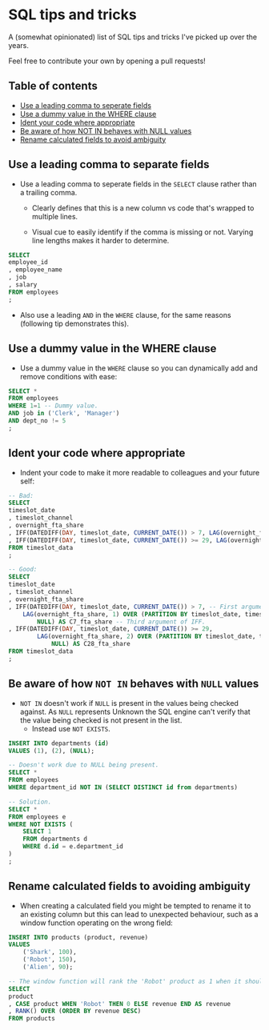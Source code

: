 # SQL tips and tricks

A (somewhat opinionated) list of SQL tips and tricks I've picked up over the years.

Feel free to contribute your own by opening a pull requests!

## Table of contents

- [Use a leading comma to seperate fields](#use-a-leading-comma-to-separate-fields)
- [Use a dummy value in the WHERE clause](#use-a-dummy-value-in-the-where-clause)
- [Ident your code where appropriate](#ident-your-code-where-appropriate)
- [Be aware of how NOT IN behaves with NULL values](#be-aware-of-how-not-in-behaves-with-null-values)
- [Rename calculated fields to avoid ambiguity](#rename-calculated-fields-to-avoiding-ambiguity)

## Use a leading comma to separate fields

- Use a leading comma to seperate fields in the `SELECT` clause rather than a trailing comma.

    - Clearly defines that this is a new column vs code that's wrapped to multiple lines.
    
    - Visual cue to easily identify if the comma is missing or not. Varying line lengths makes it harder to determine.
 
```SQL
SELECT
employee_id
, employee_name
, job
, salary
FROM employees
;
```

- Also use a leading `AND` in the `WHERE` clause, for the same reasons (following tip demonstrates this). 

## **Use a dummy value in the WHERE clause**
- Use a dummy value in the `WHERE` clause so you can dynamically add and remove conditions with ease:
```SQL
SELECT *
FROM employees
WHERE 1=1 -- Dummy value.
AND job in ('Clerk', 'Manager')
AND dept_no != 5
;
```

## Ident your code where appropriate
- Indent your code to make it more readable to colleagues and your future self:
``` SQL
-- Bad:
SELECT 
timeslot_date
, timeslot_channel 
, overnight_fta_share
, IFF(DATEDIFF(DAY, timeslot_date, CURRENT_DATE()) > 7, LAG(overnight_fta_share, 1) OVER (PARTITION BY timeslot_date, timeslot_channel ORDER BY timeslot_activity), NULL) AS C7_fta_share
, IFF(DATEDIFF(DAY, timeslot_date, CURRENT_DATE()) >= 29, LAG(overnight_fta_share, 2) OVER (PARTITION BY timeslot_date, timeslot_channel ORDER BY timeslot_activity), NULL) AS C28_fta_share
FROM timeslot_data
;

-- Good:
SELECT 
timeslot_date
, timeslot_channel 
, overnight_fta_share
, IFF(DATEDIFF(DAY, timeslot_date, CURRENT_DATE()) > 7, -- First argument of IFF.
	LAG(overnight_fta_share, 1) OVER (PARTITION BY timeslot_date, timeslot_channel ORDER BY timeslot_activity), -- Second argument of IFF.
		NULL) AS C7_fta_share -- Third argument of IFF.
, IFF(DATEDIFF(DAY, timeslot_date, CURRENT_DATE()) >= 29, 
		LAG(overnight_fta_share, 2) OVER (PARTITION BY timeslot_date, timeslot_channel ORDER BY timeslot_activity), 
			NULL) AS C28_fta_share
FROM timeslot_data
;
```

## Be aware of how `NOT IN` behaves with `NULL` values

- `NOT IN` doesn't work if `NULL` is present in the values being checked against. As `NULL` represents Unknown the SQL engine can't verify that the value being checked is not present in the list.
  - Instead use `NOT EXISTS`.

``` SQL
INSERT INTO departments (id)
VALUES (1), (2), (NULL);

-- Doesn't work due to NULL being present.
SELECT * 
FROM employees 
WHERE department_id NOT IN (SELECT DISTINCT id from departments)

-- Solution.
SELECT * 
FROM employees e
WHERE NOT EXISTS (
    SELECT 1 
    FROM departments d 
    WHERE d.id = e.department_id
)
;
```

## Rename calculated fields to avoiding ambiguity 

- When creating a calculated field you might be tempted to rename it to an
existing column but this can lead to unexpected behaviour, such as a 
window function operating on the wrong field:

```SQL
INSERT INTO products (product, revenue)
VALUES 
    ('Shark', 100),
    ('Robot', 150),
    ('Alien', 90);

-- The window function will rank the 'Robot' product as 1 when it should be 3
SELECT 
product
, CASE product WHEN 'Robot' THEN 0 ELSE revenue END AS revenue
, RANK() OVER (ORDER BY revenue DESC)
FROM products 
```
